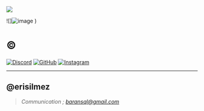 <img src="https://komarev.com/ghpvc/?username=nolimxt&color=202020"/>

![]![image](https://github.com/user-attachments/assets/8c5020e4-cbe4-4ef7-9474-3b2304a5370e)
)

# © 

[![Discord](https://img.shields.io/badge/DISCORD-5865F2?style=for-the-badge&logo=discord&logoColor=white)](https://discord.gg/schmerzhaft)
[![GitHub](https://img.shields.io/badge/GITHUB-181717?style=for-the-badge&logo=github&logoColor=white)](https://github.com/revengekill)
[![Instagram](https://img.shields.io/badge/INSTAGRAM-E4405F?style=for-the-badge&logo=instagram&logoColor=white)](https://instagram.com/revengekill)

---

## @erisilmez

> *Communication ; baransql@gmail.com*
